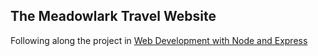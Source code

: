 ## The Meadowlark Travel Website

Following along the project in [Web Development with Node and Express](http://shop.oreilly.com/product/0636920032977.do)
